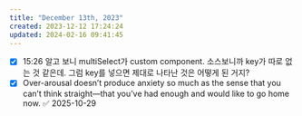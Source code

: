 ```yaml
---
title: "December 13th, 2023"
created: 2023-12-12 17:24:24
updated: 2024-02-16 09:41:45
---
```

  * [x] 15:26 알고 보니 multiSelect가 custom component. 소스보니까 key가 따로 없는 것 같은데. 그럼 key를 넣으면 제대로 나타난 것은 어떻게 된 거지?
  * [x] Over-arousal doesn’t produce anxiety so much as the sense that you can’t think straight—that you’ve had enough and would like to go home now. ✅ 2025-10-29